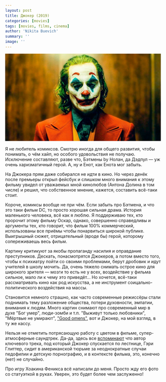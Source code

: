 ```yaml
---
layout: post
title: Джокер (2019)
categories: [movies]
tags: [movies, films, cinema]
author: 'Nikita Buevich'
summary: ''
image: ''
---
```


<img class="poster" src="/static/blog/posters/joker.jpg" alt="Joker (2019)">  

Я не любитель комиксов. Смотрю иногда для общего развития, чтобы понимать, о чём хайп, но особого удовольствия не получаю. Исключение составляют, разве что, Бэтмены by Нолан, да Дэдпул — уж очень харизматичный герой. А, ну и Енот, как Енота мог забыть.  

На Джокера прям даже собирался не идти в кино. Но через денёк после премьеры открыл фейсбук и слишком много внимания к этому фильму увидел от уважаемых мной кинолюбов (Антона Долина в том числе) и решил, что собственное мнение, кажется, составить всё-таки стоит.  

Короче, комиксы вообще не при чём. Если забыть про Бэтмена, и что это таки фильм DC, то просто хорошая сильная драма. История маленького человека, всё как я люблю. Я поддерживаю тех, кто пророчит этому фильму Оскар, однако, совершенно справедливы и аргументы тех, кто говорит, что фильм 100% коммерческий, использованы все приёмы чтобы понарвиться широкой публике. Выигрышный сюжет, отрицательный (вроде бы) герой, которому сопереживаешь весь фильм.  

Картину критикуют за якобы пропаганду насилия и оправдание преступников. Дескать, понасмотрятся Джокеров, а потом вместо того, чтобы к психиатру пойти со своими проблемами, берут дробовик и идут учителей в школу мочить. Да, очень тяжело снимать острое кино для широкого зрителя — мозги то есть не у всех, воздействие у фильма сильное, мало ли к чему это приведёт... Но хочется, всё-таки рассматривать кино как род искусства, а не инструмент соицально-политического воздействия на массы.  

Становится немного страшно, как часто современные режиссёры стали поднимать тему разложение общества, потери духовности, эмпатии, внимания к людям. Много картин снимают про современный мир в духе "Бог умер", люди-зомби и т.п. "Выживут только любовники", "Мёртвые не умирают", <a href="/good-omens">"Good omens"</a>, вот и Джокер, на мой взгляд, в ту же кассу.  

Нельзя не отметить потрясающую работу с цветом в фильме, супер-атмосферные саундтрек. Да-да, здесь все <a href="https://esquire.ru/movies-and-shows/128312-saundtrek-k-dzhokeru-napisal-muzykant-osuzhdennyy-za-pedofiliyu-i-on-poluchit-svoy-gonorar/">вспоминают</a> что автор ключевого трека, под который Джокер спускается по лестнице, Гэри Глиттер, сидит в американской тюрьме за неоднократные случаи педофилии и детскую порнографию, и в контексте фильма, это, конечно (нет) не случайно.  

Про игру Хоакина Феникса всё написали до меня. Просто жду его фото со статуэткой в руках. Уверен, это будет более чем заслуженно!

